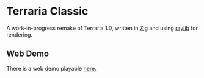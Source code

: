 # Terraria Classic

A work-in-progress remake of Terraria 1.0, written in [Zig](https://github.com/ziglang/zig) and using [raylib](https://github.com/raysan5/raylib) for rendering.

## Web Demo

There is a web demo playable [here.](https://jamzojamz.github.io/terraria-classic/)

